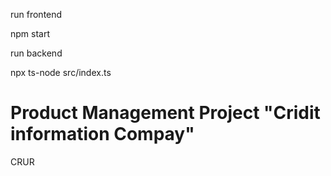 run frontend 

npm start 

run backend 

npx ts-node src/index.ts



# Product Management Project "Cridit information Compay"

CRUR
